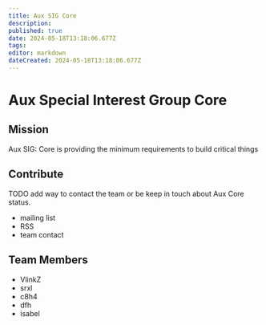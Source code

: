 ```yaml
---
title: Aux SIG Core
description: 
published: true
date: 2024-05-18T13:18:06.677Z
tags: 
editor: markdown
dateCreated: 2024-05-18T13:18:06.677Z
---
```


# Aux Special Interest Group Core
## Mission
Aux SIG: Core is providing the minimum requirements to build critical things

## Contribute
TODO add way to contact the team or be keep in touch about Aux Core status.
- mailing list
- RSS
- team contact

## Team Members
- VlinkZ
- srxl
- c8h4
- dfh
- isabel